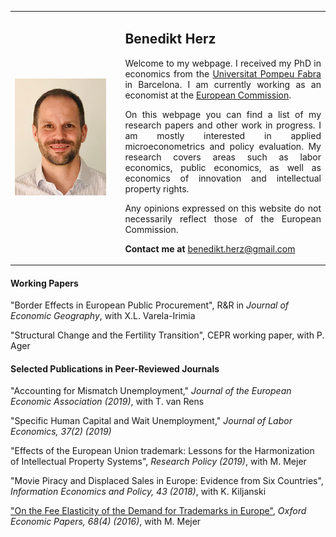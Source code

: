 

<table>
    <tr>    
        <td width="35%">
            <img src="website_photo.png" style="width: 90%; margin: -0.0000009482% 0 -0.0000009482% 0%"  />
        </td>  
        <td align="justify">
            <h2>Benedikt Herz</h2>
            
<p style="text-align: justify; white-space: normal;">  
Welcome to my webpage. I received my PhD in economics from the <a href="https://www.econ.upf.edu" target="_blank">Universitat Pompeu Fabra</a> in Barcelona. I am currently working as an economist at the <a href="https://ec.europa.eu/commission/index_en" target="_blank">European Commission</a>.</p>

<p style="text-align: justify; white-space: normal;">  
On this webpage you can find a list of my research papers and other work in progress. I am mostly interested in applied microeconometrics and policy evaluation. My research covers areas such as labor economics, public economics, as well as economics of innovation and intellectual property rights.</p>

<p style="text-align: justify; white-space: normal;">  
Any opinions expressed on this website do not necessarily reflect those of the European Commission.
</p>

<p style="text-align: justify; white-space: normal;">  
<strong>Contact me at </strong><a href="mailto:benedikt.herz@gmail.com" target="_blank">benedikt.herz@gmail.com</a></p>
        </td>        
    </tr>        
</table>  

#### Working Papers

"Border Effects in European Public Procurement", R&R in *Journal of Economic Geography*, with X.L. Varela-Irimia

"Structural Change and the Fertility Transition", CEPR working paper, with P. Ager

#### Selected Publications in Peer-Reviewed Journals

"Accounting for Mismatch Unemployment,"  *Journal of the European Economic Association (2019)*, with T. van Rens

"Specific Human Capital and Wait Unemployment," *Journal of Labor Economics, 37(2) (2019)* 

"Effects of the European Union trademark: Lessons for the Harmonization of Intellectual Property Systems", *Research Policy (2019)*, with M. Mejer 

"Movie Piracy and Displaced Sales in Europe: Evidence from Six Countries", *Information Economics and Policy, 43 (2018)*, with K. Kiljanski

["On the Fee Elasticity of the Demand for Trademarks in Europe"](https://www.google.com/url?q=https%3A%2F%2Facademic.oup.com%2Foep%2Farticle%2F68%2F4%2F1039%2F2503409&sa=D&sntz=1&usg=AFQjCNHP29AjqiIKlWM28wSl0m9RuHWqfw), *Oxford Economic Papers, 68(4) (2016)*, with M. Mejer
